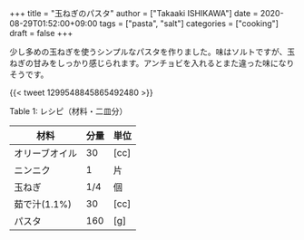 +++
title = "玉ねぎのパスタ"
author = ["Takaaki ISHIKAWA"]
date = 2020-08-29T01:52:00+09:00
tags = ["pasta", "salt"]
categories = ["cooking"]
draft = false
+++

少し多めの玉ねぎを使うシンプルなパスタを作りました。味はソルトですが、玉ねぎの甘みをしっかり感じられます。アンチョビを入れるとまた違った味になりそうです。

{{< tweet 1299548845865492480 >}}

<div class="table-caption">
  <span class="table-number">Table 1</span>:
  レシピ（材料・二皿分）
</div>

| 材料      | 分量 | 単位 |
|---------|----|----|
| オリーブオイル | 30  | [cc] |
| ニンニク  | 1   | 片   |
| 玉ねぎ    | 1/4 | 個   |
| 茹で汁(1.1%) | 30  | [cc] |
| パスタ    | 160 | [g]  |
